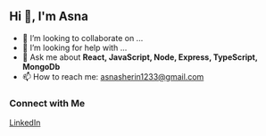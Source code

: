 ## Hi 👋, I'm Asna



- 👯 I’m looking to collaborate on ...
- 🤔 I’m looking for help with ...
- 💬 Ask me about **React, JavaScript, Node, Express, TypeScript, MongoDb**
- 📫 How to reach me: [asnasherin1233@gmail.com](mailto:asnasherin1233@gmail.com)

### Connect with Me

[LinkedIn](www.linkedin.com/in/hasna-sharin-191bb0264)  
<!--[Portfolio](https://yourportfolio.com) -->
